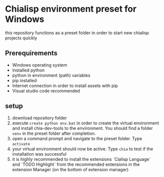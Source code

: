 # Chialisp environment preset for Windows
 this repository functions as a preset folder in order to start new chialisp projects quickly
 

## Prerequirements
- Windows operating system
- Installed python
- python in environment (path) variables
- pip installed
- Internet connection in order to install assets with pip
- Visual studio code recommended

## setup
1. download repository folder
2. execute `create python env.bat` in order to create the virtual environment and install chia-dev-tools to the environment. You should find a folder `venv` in the preset folder after completion.
3. open a command prompt and navigate to the preset folder. Type `activate`
4. your virtual environment should now be active. Type `chia` to test if the installation was successful
5. it is highly recommended to install the extensions ˋCialisp Languageˋ and ˋTODO Highlightˋ from the recommended extensions in the extension Manager (on the bottom of extension manager)
